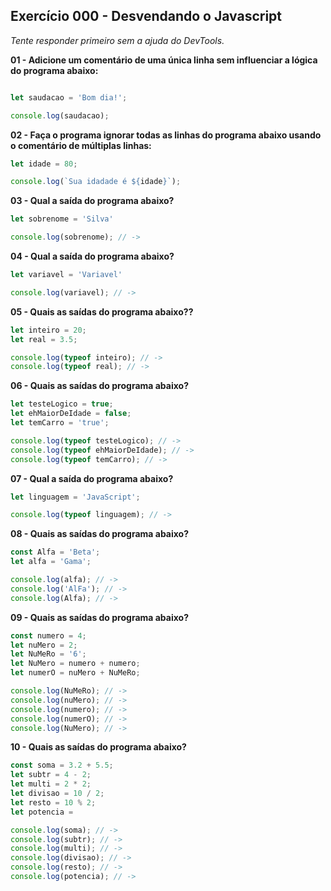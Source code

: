## Exercício 000 - Desvendando o Javascript

*Tente responder primeiro sem a ajuda do DevTools.*

**01 - Adicione um comentário de uma única linha sem influenciar a lógica do programa abaixo:**

```javascript

let saudacao = 'Bom dia!';

console.log(saudacao);
```
**02 - Faça o programa ignorar todas as linhas do programa abaixo usando o comentário de múltiplas linhas:**

```javascript
let idade = 80;

console.log(`Sua idadade é ${idade}`);
```

**03 - Qual a saída do programa abaixo?**

```javascript
let sobrenome = 'Silva'

console.log(sobrenome); // -> 
```
**04 - Qual a saída do programa abaixo?**

```javascript
let variavel = 'Variavel'

console.log(variavel); // -> 
```

**05 - Quais as saídas do programa abaixo??**

```javascript
let inteiro = 20;
let real = 3.5;

console.log(typeof inteiro); // -> 
console.log(typeof real); // -> 
```

**06 - Quais as saídas do programa abaixo?**

```javascript
let testeLogico = true;
let ehMaiorDeIdade = false;
let temCarro = 'true';

console.log(typeof testeLogico); // -> 
console.log(typeof ehMaiorDeIdade); // -> 
console.log(typeof temCarro); // -> 
```

**07 - Qual a saída do programa abaixo?**

```javascript
let linguagem = 'JavaScript';

console.log(typeof linguagem); // -> 
```

**08 - Quais as saídas do programa abaixo?**

```javascript
const Alfa = 'Beta';
let alfa = 'Gama';

console.log(alfa); // -> 
console.log('AlFa'); // -> 
console.log(Alfa); // -> 
```

**09 - Quais as saídas do programa abaixo?**

```javascript
const numero = 4;
let nuMero = 2;
let NuMeRo = '6';
let NuMero = numero + numero;
let numerO = nuMero + NuMeRo;

console.log(NuMeRo); // -> 
console.log(nuMero); // -> 
console.log(numero); // -> 
console.log(numerO); // -> 
console.log(NuMero); // -> 
```

**10 - Quais as saídas do programa abaixo?**

```javascript
const soma = 3.2 + 5.5;
let subtr = 4 - 2;
let multi = 2 * 2;
let divisao = 10 / 2;
let resto = 10 % 2;
let potencia = 

console.log(soma); // -> 
console.log(subtr); // -> 
console.log(multi); // -> 
console.log(divisao); // -> 
console.log(resto); // -> 
console.log(potencia); // -> 
```